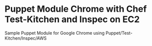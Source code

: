 # Puppet Module Chrome with Chef Test-Kitchen and Inspec on EC2

Sample Puppet Module for Google Chrome using Puppet/Test-Kitchen/Inspec/AWS
